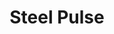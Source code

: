 ---
title: "Steel Pulse"
summary: "Roots reggae band, formed in 1975 at Handsworth Wood Boys School, in Birmingham, England, by David Hinds , Basil Gabbidon , and Ronald McQueen . Steve \"Grizzly\" Nisbett. , was a drummer for the reggae group Steel Pulse from 1977 to 2001. ﻿"
image: "steel-pulse.jpg"
---
